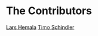 # The Contributors
[Lars Hemala](https://github.com/lhemala)
[Timo Schindler](https://github.com/marove2000)
